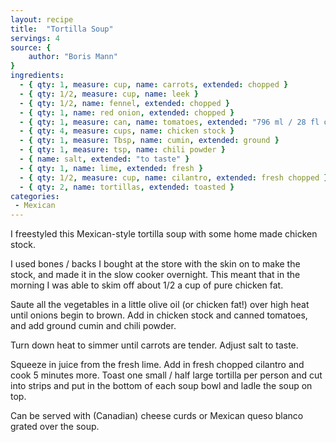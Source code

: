 ```yaml
---
layout: recipe
title:  "Tortilla Soup"
servings: 4
source: {
    author: "Boris Mann"
}
ingredients:
  - { qty: 1, measure: cup, name: carrots, extended: chopped }
  - { qty: 1/2, measure: cup, name: leek }
  - { qty: 1/2, name: fennel, extended: chopped }
  - { qty: 1, name: red onion, extended: chopped }
  - { qty: 1, measure: can, name: tomatoes, extended: "796 ml / 28 fl oz can diced or plum" }
  - { qty: 4, measure: cups, name: chicken stock }
  - { qty: 1, measure: Tbsp, name: cumin, extended: ground }
  - { qty: 1, measure: tsp, name: chili powder }
  - { name: salt, extended: "to taste" }
  - { qty: 1, name: lime, extended: fresh }
  - { qty: 1/2, measure: cup, name: cilantro, extended: fresh chopped }
  - { qty: 2, name: tortillas, extended: toasted }
categories:
 - Mexican
---
```


I freestyled this Mexican-style tortilla soup with some home made chicken stock.

I used bones / backs I bought at the store with the skin on to make the stock, and made it in the slow cooker overnight. This meant that in the morning I was able to skim off about 1/2 a cup of pure chicken fat.

Saute all the vegetables in a little olive oil (or chicken fat!) over high heat until onions begin to brown. Add in chicken stock and canned tomatoes, and add ground cumin and chili powder.

Turn down heat to simmer until carrots are tender. Adjust salt to taste.

Squeeze in juice from the fresh lime. Add in fresh chopped cilantro and cook 5 minutes more. Toast one small / half large tortilla per person and cut into strips and put in the bottom of each soup bowl and ladle the soup on top.

Can be served with (Canadian) cheese curds or Mexican queso blanco grated over the soup.
